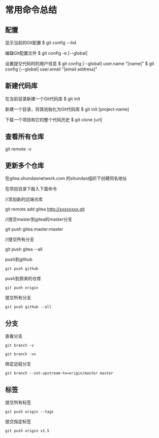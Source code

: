 # 常用命令总结

## 配置

显示当前的Git配置
$ git config --list

编辑Git配置文件
$ git config -e [--global]

设置提交代码时的用户信息
$ git config [--global] user.name "[name]"
$ git config [--global] user.email "[email address]"

## 新建代码库

在当前目录新建一个Git代码库
$ git init

新建一个目录，将其初始化为Git代码库
$ git init [project-name]

下载一个项目和它的整个代码历史
$ git clone [url]

## 查看所有仓库

git remote -v

## 更新多个仓库

在gitea.shundaonetwork.com 的shundao组织下创建同名地址

在项目目录下敲入下面命令

//添加新的远端仓库

git remote add gitea http://xxxxxxxx.git

//提交master到gitea的master分支

git push gitea master:master

//提交所有分支

git push gitea --all

push到github
```
git push github
```

push到原来的仓库
```
git push origin
```

提交所有分支
```
git push github --all
```

## 分支

查看分支
```
git branch -v

git branch -vv
```

绑定远程分支
```
git branch --set-upstream-to=origin/master master
```

## 标签

提交所有标签
```
git push origin --tags
```

提交指定标签

```
git push origin v1.5
```